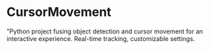 # CursorMovement
"Python project fusing object detection and cursor movement for an interactive experience. Real-time tracking, customizable settings.
